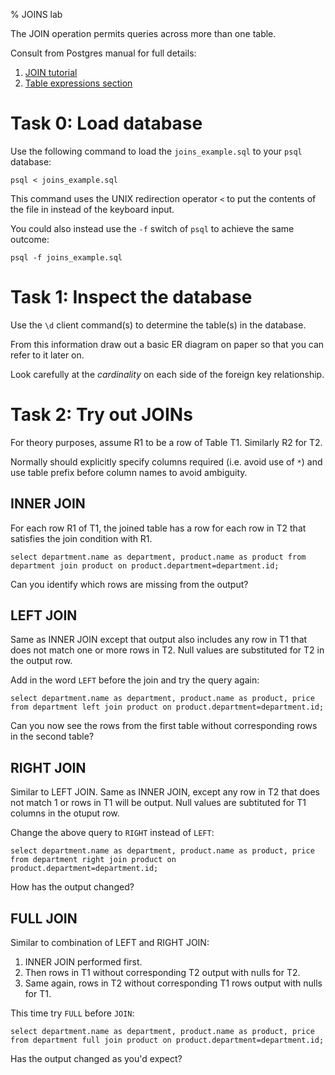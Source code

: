 % JOINS lab

The JOIN operation permits queries across more than one table.

Consult from Postgres manual for full details:

1. [JOIN tutorial](https://www.postgresql.org/docs/16/tutorial-join.html)
2. [Table expressions section](https://www.postgresql.org/docs/16/queries-table-expressions.html)


# Task 0: Load database

Use the following command to load the `joins_example.sql` to your `psql` database:

	psql < joins_example.sql
	
This command uses the UNIX redirection operator `<` to put the contents of the file in instead of the keyboard input.

You could also instead use the `-f` switch of `psql` to achieve the same outcome:

	psql -f joins_example.sql
	
	
# Task 1: Inspect the database

Use the `\d` client command(s) to determine the table(s) in the database.

From this information draw out a basic ER diagram on paper so that you can refer to it later on.

Look carefully at the *cardinality* on each side of the foreign key relationship.


# Task 2: Try out JOINs

For theory purposes, assume R1 to be a row of Table T1.
Similarly R2 for T2.

Normally should explicitly specify columns required (i.e. avoid use of `*`) and use table prefix before column names to avoid ambiguity.


## INNER JOIN

For each row R1 of T1, the joined table has a row for each row in T2 that satisfies the join condition with R1.

	select department.name as department, product.name as product from department join product on product.department=department.id;

Can you identify which rows are missing from the output? 


## LEFT JOIN

Same as INNER JOIN except that output also includes any row in T1 that does not match one or more rows in T2. Null values are substituted for T2 in the output row.

Add in the word `LEFT` before the join and try the query again:

	select department.name as department, product.name as product, price  from department left join product on product.department=department.id; 
	
Can you now see the rows from the first table without corresponding rows in the second table? 
	


## RIGHT JOIN

Similar to LEFT JOIN. Same as INNER JOIN, except any row in T2 that does not match 1 or rows in T1 will be output.
Null values are subtituted for T1 columns in the otuput row.

Change the above query to `RIGHT` instead of `LEFT`:

	select department.name as department, product.name as product, price  from department right join product on product.department=department.id; 

How has the output changed?


## FULL JOIN

Similar to combination of LEFT and RIGHT JOIN:

1. INNER JOIN performed first.
2. Then rows in T1 without corresponding T2 output with nulls for T2.
3. Same again, rows in T2 without corresponding T1 rows output with nulls for T1.

This time try `FULL` before `JOIN`:

	select department.name as department, product.name as product, price  from department full join product on product.department=department.id;
	
Has the output changed as you'd expect?





